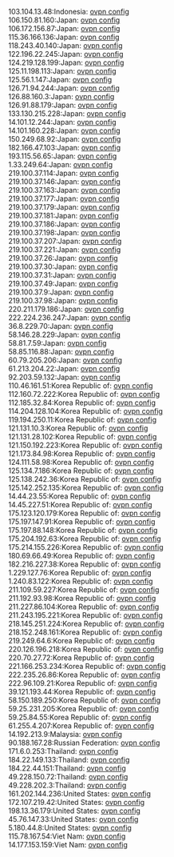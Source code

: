 103.104.13.48:Indonesia: [ovpn config](vpn/103_104_13_48.ovpn)  
106.150.81.160:Japan: [ovpn config](vpn/106_150_81_160.ovpn)  
106.172.156.87:Japan: [ovpn config](vpn/106_172_156_87.ovpn)  
115.36.166.136:Japan: [ovpn config](vpn/115_36_166_136.ovpn)  
118.243.40.140:Japan: [ovpn config](vpn/118_243_40_140.ovpn)  
122.196.22.245:Japan: [ovpn config](vpn/122_196_22_245.ovpn)  
124.219.128.199:Japan: [ovpn config](vpn/124_219_128_199.ovpn)  
125.11.198.113:Japan: [ovpn config](vpn/125_11_198_113.ovpn)  
125.56.1.147:Japan: [ovpn config](vpn/125_56_1_147.ovpn)  
126.71.94.244:Japan: [ovpn config](vpn/126_71_94_244.ovpn)  
126.88.160.3:Japan: [ovpn config](vpn/126_88_160_3.ovpn)  
126.91.88.179:Japan: [ovpn config](vpn/126_91_88_179.ovpn)  
133.130.215.228:Japan: [ovpn config](vpn/133_130_215_228.ovpn)  
14.101.12.244:Japan: [ovpn config](vpn/14_101_12_244.ovpn)  
14.101.160.228:Japan: [ovpn config](vpn/14_101_160_228.ovpn)  
150.249.68.92:Japan: [ovpn config](vpn/150_249_68_92.ovpn)  
182.166.47.103:Japan: [ovpn config](vpn/182_166_47_103.ovpn)  
193.115.56.65:Japan: [ovpn config](vpn/193_115_56_65.ovpn)  
1.33.249.64:Japan: [ovpn config](vpn/1_33_249_64.ovpn)  
219.100.37.114:Japan: [ovpn config](vpn/219_100_37_114.ovpn)  
219.100.37.146:Japan: [ovpn config](vpn/219_100_37_146.ovpn)  
219.100.37.163:Japan: [ovpn config](vpn/219_100_37_163.ovpn)  
219.100.37.177:Japan: [ovpn config](vpn/219_100_37_177.ovpn)  
219.100.37.179:Japan: [ovpn config](vpn/219_100_37_179.ovpn)  
219.100.37.181:Japan: [ovpn config](vpn/219_100_37_181.ovpn)  
219.100.37.186:Japan: [ovpn config](vpn/219_100_37_186.ovpn)  
219.100.37.198:Japan: [ovpn config](vpn/219_100_37_198.ovpn)  
219.100.37.207:Japan: [ovpn config](vpn/219_100_37_207.ovpn)  
219.100.37.221:Japan: [ovpn config](vpn/219_100_37_221.ovpn)  
219.100.37.26:Japan: [ovpn config](vpn/219_100_37_26.ovpn)  
219.100.37.30:Japan: [ovpn config](vpn/219_100_37_30.ovpn)  
219.100.37.31:Japan: [ovpn config](vpn/219_100_37_31.ovpn)  
219.100.37.49:Japan: [ovpn config](vpn/219_100_37_49.ovpn)  
219.100.37.9:Japan: [ovpn config](vpn/219_100_37_9.ovpn)  
219.100.37.98:Japan: [ovpn config](vpn/219_100_37_98.ovpn)  
220.211.179.186:Japan: [ovpn config](vpn/220_211_179_186.ovpn)  
222.224.236.247:Japan: [ovpn config](vpn/222_224_236_247.ovpn)  
36.8.229.70:Japan: [ovpn config](vpn/36_8_229_70.ovpn)  
58.146.28.229:Japan: [ovpn config](vpn/58_146_28_229.ovpn)  
58.81.7.59:Japan: [ovpn config](vpn/58_81_7_59.ovpn)  
58.85.116.88:Japan: [ovpn config](vpn/58_85_116_88.ovpn)  
60.79.205.206:Japan: [ovpn config](vpn/60_79_205_206.ovpn)  
61.213.204.22:Japan: [ovpn config](vpn/61_213_204_22.ovpn)  
92.203.59.132:Japan: [ovpn config](vpn/92_203_59_132.ovpn)  
110.46.161.51:Korea Republic of: [ovpn config](vpn/110_46_161_51.ovpn)  
112.160.72.222:Korea Republic of: [ovpn config](vpn/112_160_72_222.ovpn)  
112.185.32.84:Korea Republic of: [ovpn config](vpn/112_185_32_84.ovpn)  
114.204.128.104:Korea Republic of: [ovpn config](vpn/114_204_128_104.ovpn)  
119.194.250.11:Korea Republic of: [ovpn config](vpn/119_194_250_11.ovpn)  
121.131.10.3:Korea Republic of: [ovpn config](vpn/121_131_10_3.ovpn)  
121.131.28.102:Korea Republic of: [ovpn config](vpn/121_131_28_102.ovpn)  
121.150.192.223:Korea Republic of: [ovpn config](vpn/121_150_192_223.ovpn)  
121.173.84.98:Korea Republic of: [ovpn config](vpn/121_173_84_98.ovpn)  
124.111.58.98:Korea Republic of: [ovpn config](vpn/124_111_58_98.ovpn)  
125.134.7.186:Korea Republic of: [ovpn config](vpn/125_134_7_186.ovpn)  
125.138.242.36:Korea Republic of: [ovpn config](vpn/125_138_242_36.ovpn)  
125.142.252.135:Korea Republic of: [ovpn config](vpn/125_142_252_135.ovpn)  
14.44.23.55:Korea Republic of: [ovpn config](vpn/14_44_23_55.ovpn)  
14.45.227.51:Korea Republic of: [ovpn config](vpn/14_45_227_51.ovpn)  
175.123.120.179:Korea Republic of: [ovpn config](vpn/175_123_120_179.ovpn)  
175.197.147.91:Korea Republic of: [ovpn config](vpn/175_197_147_91.ovpn)  
175.197.88.148:Korea Republic of: [ovpn config](vpn/175_197_88_148.ovpn)  
175.204.192.63:Korea Republic of: [ovpn config](vpn/175_204_192_63.ovpn)  
175.214.155.226:Korea Republic of: [ovpn config](vpn/175_214_155_226.ovpn)  
180.69.66.49:Korea Republic of: [ovpn config](vpn/180_69_66_49.ovpn)  
182.216.227.38:Korea Republic of: [ovpn config](vpn/182_216_227_38.ovpn)  
1.229.127.76:Korea Republic of: [ovpn config](vpn/1_229_127_76.ovpn)  
1.240.83.122:Korea Republic of: [ovpn config](vpn/1_240_83_122.ovpn)  
211.109.59.227:Korea Republic of: [ovpn config](vpn/211_109_59_227.ovpn)  
211.192.93.98:Korea Republic of: [ovpn config](vpn/211_192_93_98.ovpn)  
211.227.86.104:Korea Republic of: [ovpn config](vpn/211_227_86_104.ovpn)  
211.243.195.221:Korea Republic of: [ovpn config](vpn/211_243_195_221.ovpn)  
218.145.251.224:Korea Republic of: [ovpn config](vpn/218_145_251_224.ovpn)  
218.152.248.161:Korea Republic of: [ovpn config](vpn/218_152_248_161.ovpn)  
219.249.64.6:Korea Republic of: [ovpn config](vpn/219_249_64_6.ovpn)  
220.126.196.218:Korea Republic of: [ovpn config](vpn/220_126_196_218.ovpn)  
220.70.27.72:Korea Republic of: [ovpn config](vpn/220_70_27_72.ovpn)  
221.166.253.234:Korea Republic of: [ovpn config](vpn/221_166_253_234.ovpn)  
222.235.26.86:Korea Republic of: [ovpn config](vpn/222_235_26_86.ovpn)  
222.96.109.21:Korea Republic of: [ovpn config](vpn/222_96_109_21.ovpn)  
39.121.193.44:Korea Republic of: [ovpn config](vpn/39_121_193_44.ovpn)  
58.150.189.250:Korea Republic of: [ovpn config](vpn/58_150_189_250.ovpn)  
59.25.231.205:Korea Republic of: [ovpn config](vpn/59_25_231_205.ovpn)  
59.25.84.55:Korea Republic of: [ovpn config](vpn/59_25_84_55.ovpn)  
61.255.4.207:Korea Republic of: [ovpn config](vpn/61_255_4_207.ovpn)  
14.192.213.9:Malaysia: [ovpn config](vpn/14_192_213_9.ovpn)  
90.188.167.28:Russian Federation: [ovpn config](vpn/90_188_167_28.ovpn)  
171.6.0.253:Thailand: [ovpn config](vpn/171_6_0_253.ovpn)  
184.22.149.133:Thailand: [ovpn config](vpn/184_22_149_133.ovpn)  
184.22.44.151:Thailand: [ovpn config](vpn/184_22_44_151.ovpn)  
49.228.150.72:Thailand: [ovpn config](vpn/49_228_150_72.ovpn)  
49.228.202.3:Thailand: [ovpn config](vpn/49_228_202_3.ovpn)  
161.202.144.236:United States: [ovpn config](vpn/161_202_144_236.ovpn)  
172.107.219.42:United States: [ovpn config](vpn/172_107_219_42.ovpn)  
198.13.36.179:United States: [ovpn config](vpn/198_13_36_179.ovpn)  
45.76.147.33:United States: [ovpn config](vpn/45_76_147_33.ovpn)  
5.180.44.8:United States: [ovpn config](vpn/5_180_44_8.ovpn)  
115.78.167.54:Viet Nam: [ovpn config](vpn/115_78_167_54.ovpn)  
14.177.153.159:Viet Nam: [ovpn config](vpn/14_177_153_159.ovpn)  
